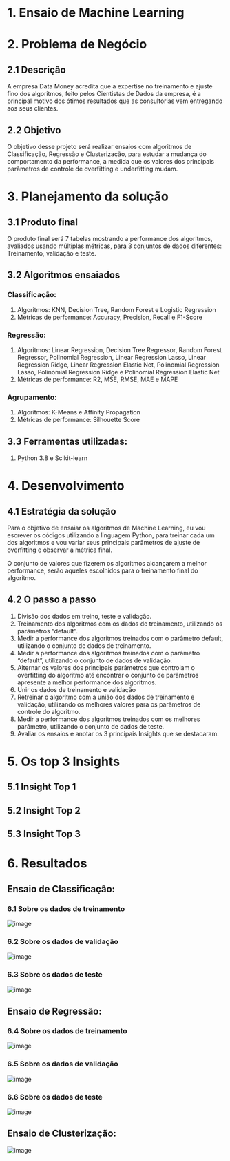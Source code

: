 # 1. Ensaio de Machine Learning

# 2. Problema de Negócio
## 2.1 Descrição
A empresa Data Money acredita que a expertise no treinamento e ajuste fino dos algoritmos, feito pelos Cientistas de Dados da empresa, é a principal motivo dos ótimos resultados que as consultorias vem entregando aos seus clientes.
## 2.2 Objetivo
O objetivo desse projeto será realizar ensaios com algoritmos de Classificação, Regressão e Clusterização, para estudar a mudança do comportamento da performance, a medida que os valores dos principais parâmetros de controle de overfitting e underfitting mudam.

# 3. Planejamento da solução
## 3.1 Produto final
O produto final será 7 tabelas mostrando a performance dos algoritmos, avaliados usando múltiplas
métricas, para 3 conjuntos de dados diferentes: Treinamento, validação e teste.

## 3.2 Algoritmos ensaiados

### Classificação:
  1. Algoritmos: KNN, Decision Tree, Random Forest e Logistic Regression
  2. Métricas de performance: Accuracy, Precision, Recall e F1-Score

### Regressão:
  1. Algoritmos: Linear Regression, Decision Tree Regressor, Random Forest Regressor, Polinomial Regression, Linear Regression Lasso, Linear Regression Ridge, Linear Regression Elastic Net, Polinomial Regression Lasso, Polinomial Regression Ridge e     Polinomial Regression Elastic Net
  2. Métricas de performance: R2, MSE, RMSE, MAE e MAPE

### Agrupamento:
  1. Algoritmos: K-Means e Affinity Propagation
  2. Métricas de performance: Silhouette Score

## 3.3 Ferramentas utilizadas:
  1. Python 3.8 e Scikit-learn

# 4. Desenvolvimento
## 4.1 Estratégia da solução
Para o objetivo de ensaiar os algoritmos de Machine Learning, eu vou escrever os códigos utilizando a linguagem Python, para treinar cada um dos algoritmos e vou variar seus principais parâmetros de ajuste de overfitting e observar a métrica final.

O conjunto de valores que fizerem os algoritmos alcançarem a melhor performance, serão aqueles escolhidos para o treinamento final do algoritmo.

## 4.2 O passo a passo
  1. Divisão dos dados em treino, teste e validação.
  2. Treinamento dos algoritmos com os dados de treinamento, utilizando os parâmetros “default”.
  3. Medir a performance dos algoritmos treinados com o parâmetro default, utilizando o conjunto de dados de treinamento.
  4. Medir a performance dos algoritmos treinados com o parâmetro “default”, utilizando o conjunto de dados de validação.
  5. Alternar os valores dos principais parâmetros que controlam o overfitting do algoritmo até encontrar o conjunto de parâmetros apresente a melhor performance dos algoritmos.
  6. Unir os dados de treinamento e validação
  7. Retreinar o algoritmo com a união dos dados de treinamento e validação, utilizando os melhores valores para os parâmetros de controle do algoritmo.
  8. Medir a performance dos algoritmos treinados com os melhores parâmetro, utilizando o conjunto de dados de teste.
  9. Avaliar os ensaios e anotar os 3 principais Insights que se destacaram.

# 5. Os top 3 Insights

## 5.1 Insight Top 1

## 5.2 Insight Top 2

## 5.3 Insight Top 3

# 6. Resultados
## Ensaio de Classificação:
### 6.1 Sobre os dados de treinamento
![image](https://github.com/TiagoTBarreto/Ensaio-de-Machine-Learning/assets/137197787/9b6f9f9a-fbff-4923-b3f0-99459148dd9e)
### 6.2 Sobre os dados de validação
![image](https://github.com/TiagoTBarreto/Ensaio-de-Machine-Learning/assets/137197787/9b07499c-da26-4018-8833-ed541648dafd)
### 6.3 Sobre os dados de teste
![image](https://github.com/TiagoTBarreto/Ensaio-de-Machine-Learning/assets/137197787/a3572d32-de15-4af6-9b8d-e18e3b48840d)

## Ensaio de Regressão:
### 6.4 Sobre os dados de treinamento 
![image](https://github.com/TiagoTBarreto/Ensaio-de-Machine-Learning/assets/137197787/ce44308e-b9bc-4ad6-9b17-6a7db40bc2d7)
### 6.5 Sobre os dados de validação
![image](https://github.com/TiagoTBarreto/Ensaio-de-Machine-Learning/assets/137197787/1d9e353b-7b56-47a7-96de-7dc9fc6d2325)
### 6.6 Sobre os dados de teste
![image](https://github.com/TiagoTBarreto/Ensaio-de-Machine-Learning/assets/137197787/e503b79e-d921-4d56-89ce-36b58cbec3c3)

## Ensaio de Clusterização:
![image](https://github.com/TiagoTBarreto/Ensaio-de-Machine-Learning/assets/137197787/d6e7c618-3678-4e19-bc16-07b03162ec85)









